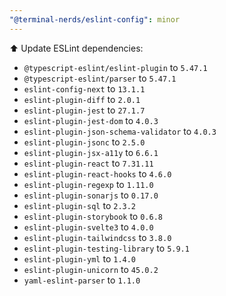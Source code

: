 ```yaml
---
"@terminal-nerds/eslint-config": minor
---
```


⬆️ Update ESLint dependencies:

-   `@typescript-eslint/eslint-plugin` to `5.47.1`
-   `@typescript-eslint/parser` to `5.47.1`
-   `eslint-config-next` to `13.1.1`
-   `eslint-plugin-diff` to `2.0.1`
-   `eslint-plugin-jest` to `27.1.7`
-   `eslint-plugin-jest-dom` to `4.0.3`
-   `eslint-plugin-json-schema-validator` to `4.0.3`
-   `eslint-plugin-jsonc` to `2.5.0`
-   `eslint-plugin-jsx-a11y` to `6.6.1`
-   `eslint-plugin-react` to `7.31.11`
-   `eslint-plugin-react-hooks` to `4.6.0`
-   `eslint-plugin-regexp` to `1.11.0`
-   `eslint-plugin-sonarjs` to `0.17.0`
-   `eslint-plugin-sql` to `2.3.2`
-   `eslint-plugin-storybook` to `0.6.8`
-   `eslint-plugin-svelte3` to `4.0.0`
-   `eslint-plugin-tailwindcss` to `3.8.0`
-   `eslint-plugin-testing-library` to `5.9.1`
-   `eslint-plugin-yml` to `1.4.0`
-   `eslint-plugin-unicorn` to `45.0.2`
-   `yaml-eslint-parser` to `1.1.0`

